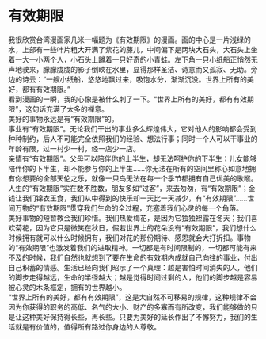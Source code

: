# 有效期限

我很欣赏台湾漫画家几米一幅题为《有效期限》的漫画。画的中心是一片浅绿的水，上部有一些叶片粗大开满了紫花的藤儿，中间偏下是两块大石头，大石头上坐着一大一小两个人，小石头上蹲着一只好奇的小青蛙。左下角一只小纸船正悄然无声地驶来，朦朦胧胧的影子倒映在水里，显得那样圣洁、诗意而又孤寂、无助。旁边的诗云：“一艘小纸船，悠悠地飘过来，吸饱水分，渐渐沉没。世界上所有的美好，都有有效期限。”  
看到漫画的一瞬，我的心像是被什么刺了一下。“世界上所有的美好，都有有效期限”，这句话充满了太多的禅意。  
美好的事物永远是有“有效期限”的。  
事业有“有效期限”。无论我们干出的事业多么辉煌伟大，它对他人的影响都会受到种种制约，后人不可能完全依照我们的经验、想法行事；同时一个人可以干事业的年龄有限，过一村少一村，经一店少一店。  
亲情有“有效期限”。父母可以陪伴你的上半生，却无法呵护你的下半生；儿女能够陪伴你的下半生，却不能参与你的上半生……你无法在所有的空间里称心如意地拥有你想要的全部天伦之乐，就像一只鸟无法在每一个季节都拥有自己优美的歌喉。  
人生的“有效期限”实在数不胜数，朋友多如“过客”，来去匆匆，有“有效期限”；金钱让我们锦衣玉食，我们从中得到的快乐却一天比一天减少，有“有效期限”……世间万物的“有效期限”贯穿我们生命的全过程，充塞着我们心灵的每一个角落。  
美好事物的短暂教会我们珍惜。我们热爱梅花，是因为它独独袒露在冬天；我们喜欢菊花，因为它只是微笑在秋日，假若世界上的花朵没有“有效期限”，我们想什么时候拥有就可以什么时候拥有，我们对花的那份期待、感恩就会大打折扣。事物的“有效期限”也激发着我们的进取精神。一切都是有时间限制的，一切都可能有来不及的时候，我们自然也就想到了要在生命的有效期内成就自己向往的事业，付出自己积蓄的情感。生活已经向我们昭示了一个真理：越是害怕时间消失的人，他们的脚步走得越远，生命的半径越大；越是觉得时间过剩的人，他们的脚步越是容易被心灵的木条框定，拥有的世界越小。  
“世界上所有的美好，都有有效期限”，这是大自然不可移易的规律，这种规律不会因为你获得的职务的高低、名气的大小、财产的多寡而有所改变，我们能够做的只是让这种美好保持得长些，再长些。只要为美好的延长作出了不懈努力，我们的生活就是有价值的，值得所有路过你身边的人尊敬。
  